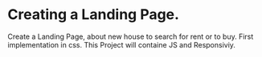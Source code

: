 # Creating a Landing Page.
Create a Landing Page, about new house to search for rent or to buy.
First implementation in css. This Project will containe JS and Responsiviy.
